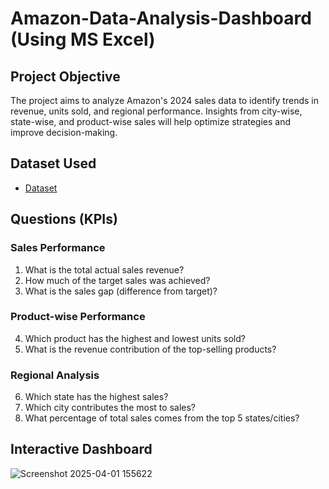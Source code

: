 # Amazon-Data-Analysis-Dashboard (Using MS Excel)
## Project Objective
The project aims to analyze Amazon's 2024 sales data to identify trends in revenue, units sold, and regional performance. Insights from city-wise, state-wise, and product-wise sales will help optimize strategies and improve decision-making.
## Dataset Used
- <a href=https://github.com/Ksjanardan/Amazon-Data-Analysis-Dashboard/blob/main/Sales%20Data.xlsx>Dataset</a>
## Questions (KPIs)
### **Sales Performance**  
1. What is the total actual sales revenue?  
2. How much of the target sales was achieved?  
3. What is the sales gap (difference from target)?  

### **Product-wise Performance**  
4. Which product has the highest and lowest units sold?  
5. What is the revenue contribution of the top-selling products?  

### **Regional Analysis**  
6. Which state has the highest sales?  
7. Which city contributes the most to sales?  
8. What percentage of total sales comes from the top 5 states/cities?  
##  Interactive Dashboard
![Screenshot 2025-04-01 155622](https://github.com/user-attachments/assets/f9bef931-cc2d-425c-b638-cefff2397935)

